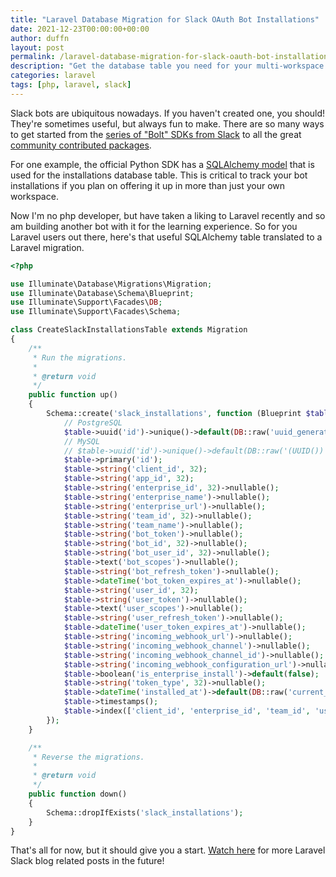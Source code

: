 ```yaml
---
title: "Laravel Database Migration for Slack OAuth Bot Installations"
date: 2021-12-23T00:00:00+00:00
author: duffn
layout: post
permalink: /laravel-database-migration-for-slack-oauth-bot-installations/
description: "Get the database table you need for your multi-workspace Laravel Slack bot."
categories: laravel
tags: [php, laravel, slack]
---
```


Slack bots are ubiquitous nowadays. If you haven't created one, you should! They're sometimes useful, but always fun to make. There are so many ways to get started from the [series of "Bolt" SDKs from Slack](https://api.slack.com/tools/bolt) to all the great [community contributed packages](https://api.slack.com/community).

For one example, the official Python SDK has a [SQLAlchemy model](https://slack.dev/python-slack-sdk/api-docs/slack_sdk/oauth/installation_store/sqlalchemy/index.html) that is used for the installations database table. This is critical to track your bot installations if you plan on offering it up in more than just your own workspace.

Now I'm no php developer, but have taken a liking to Laravel recently and so am building another bot with it for the learning experience. So for you Laravel users out there, here's that useful SQLAlchemy table translated to a Laravel migration.

```php
<?php

use Illuminate\Database\Migrations\Migration;
use Illuminate\Database\Schema\Blueprint;
use Illuminate\Support\Facades\DB;
use Illuminate\Support\Facades\Schema;

class CreateSlackInstallationsTable extends Migration
{
    /**
     * Run the migrations.
     *
     * @return void
     */
    public function up()
    {
        Schema::create('slack_installations', function (Blueprint $table) {
            // PostgreSQL
            $table->uuid('id')->unique()->default(DB::raw('uuid_generate_v4()'));
            // MySQL
            // $table->uuid('id')->unique()->default(DB::raw('(UUID())'));
            $table->primary('id');
            $table->string('client_id', 32);
            $table->string('app_id', 32);
            $table->string('enterprise_id', 32)->nullable();
            $table->string('enterprise_name')->nullable();
            $table->string('enterprise_url')->nullable();
            $table->string('team_id', 32)->nullable();
            $table->string('team_name')->nullable();
            $table->string('bot_token')->nullable();
            $table->string('bot_id', 32)->nullable();
            $table->string('bot_user_id', 32)->nullable();
            $table->text('bot_scopes')->nullable();
            $table->string('bot_refresh_token')->nullable();
            $table->dateTime('bot_token_expires_at')->nullable();
            $table->string('user_id', 32);
            $table->string('user_token')->nullable();
            $table->text('user_scopes')->nullable();
            $table->string('user_refresh_token')->nullable();
            $table->dateTime('user_token_expires_at')->nullable();
            $table->string('incoming_webhook_url')->nullable();
            $table->string('incoming_webhook_channel')->nullable();
            $table->string('incoming_webhook_channel_id')->nullable();
            $table->string('incoming_webhook_configuration_url')->nullable();
            $table->boolean('is_enterprise_install')->default(false);
            $table->string('token_type', 32)->nullable();
            $table->dateTime('installed_at')->default(DB::raw('current_timestamp'));
            $table->timestamps();
            $table->index(['client_id', 'enterprise_id', 'team_id', 'user_id', 'installed_at']);
        });
    }

    /**
     * Reverse the migrations.
     *
     * @return void
     */
    public function down()
    {
        Schema::dropIfExists('slack_installations');
    }
}
```

That's all for now, but it should give you a start. [Watch here](https://pipefail.dev/atom.xml) for more Laravel Slack blog related posts in the future!
